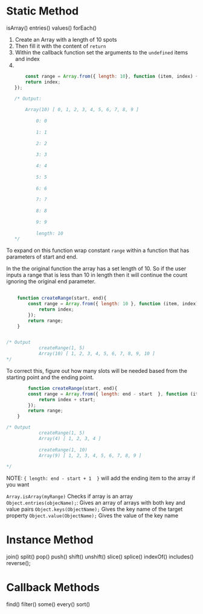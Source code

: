 # Static Method
 isArray()
 entries()
 values()
 forEach()

1. Create an Array  with a length of 10 spots
2. Then fill it with the content of `return`
3. Within the callback function set the arguments to the `undefined` items and index
4. 
 ```js
        const range = Array.from({ length: 10}, function (item, index) {
        return index;
    });

    /* Output:
         
        Array(10) [ 0, 1, 2, 3, 4, 5, 6, 7, 8, 9 ]
        ​
            0: 0
            ​
            1: 1
            ​
            2: 2
            ​
            3: 3
            ​
            4: 4
            ​
            5: 5
            ​
            6: 6
            ​
            7: 7
            ​
            8: 8
            ​
            9: 9
            ​
            length: 10
    */
 ```


To expand on this function wrap constant `range` within a function that has parameters of start and end. 

In the the original function the array has a set length of 10. So if the user inputs a range that is less than 10 in length then it will continue the count ignoring the original end parameter. 

```js
    
    function createRange(start, end){
        const range = Array.from({ length: 10 }, function (item, index) {
            return index;
        });
        return range;
    }    


/* Output
            createRange(1, 5)
            Array(10) [ 1, 2, 3, 4, 5, 6, 7, 8, 9, 10 ]
*/
```

To correct this, figure out how many slots will be needed based from the starting point and the ending point. 

```js
        function createRange(start, end){
        const range = Array.from({ length: end - start  }, function (item, index) {
            return index + start;
        });
        return range;
    }    

/* Output
            createRange(1, 5)
            Array(4) [ 1, 2, 3, 4 ]
            
            createRange(1, 10)
            Array(9) [ 1, 2, 3, 4, 5, 6, 7, 8, 9 ]
​
*/
```
 NOTE: `{ length: end - start + 1  }` will add the ending item to the array if you want 

`Array.isArray(myRange)`
Checks if array is an array 
`Object.entries(objecName);`:
Gives an array of arrays with both key and value pairs
`Object.keys(ObjectName);` 
Gives the key name  of the target property 
 `Object.value(ObjectName);`
Gives the value of the key name  

    

# Instance Method 

join()
split()
pop()
push()
shift()
unshift()
slice()
splice()
indexOf()
includes()
reverse();

# Callback Methods
find()
filter()
some()
every()
sort()
